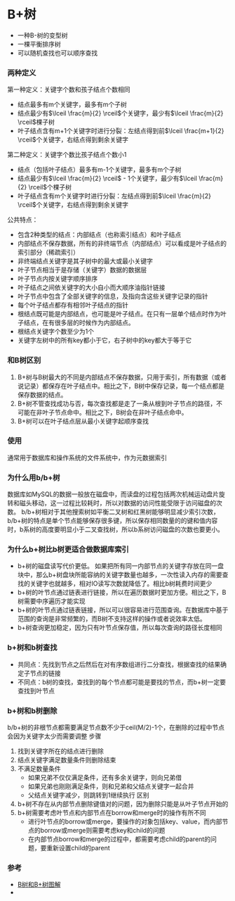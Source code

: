 # B+树
* 一种B-树的变型树
* 一棵平衡排序树
* 可以随机查找也可以顺序查找


### 两种定义
第一种定义：关键字个数和孩子结点个数相同
* 结点最多有m个关键字，最多有m个子树
* 结点最少有$\lceil \frac{m}{2} \rceil$个关键字，最少有$\lceil \frac{m}{2} \rceil$棵子树
* 叶子结点含有m+1个关键字时进行分裂：左结点得到前$\lceil \frac{m+1}{2} \rceil$个关键字，右结点得到剩余关键字


第二种定义：关键字个数比孩子结点个数小1
* 结点（包括叶子结点）最多有m-1个关键字，最多有m个子树
* 结点最少有$\lceil \frac{m}{2} \rceil$ - 1个关键字，最少有$\lceil \frac{m}{2} \rceil$个棵子树
* 叶子结点含有m个关键字时进行分裂：左结点得到前$\lceil \frac{m}{2} \rceil$个关键字，右结点得到剩余关键字





公共特点：
* 包含2种类型的结点：内部结点（也称索引结点）和叶子结点
* 内部结点不保存数据，所有的非终端节点（内部结点）可以看成是叶子结点的索引部分（稀疏索引）
* 非终端结点关键字是其子树中的最大或最小关键字
* 叶子节点相当于是存储（关键字）数据的数据层
* 叶子节点内按关键字顺序排序
* 叶子结点之间依关键字的大小自小而大顺序油指针链接
* 叶子节点中包含了全部关键字的信息，及指向含这些关键字记录的指针
* 每个叶子结点都存有相邻叶子结点的指针
* 根结点既可能是内部结点，也可能是叶子结点。在只有一层单个结点时作为叶子结点，在有很多层的时候作为内部结点。
* 根结点关键字个数至少为1个
* 关键字左树中的所有key都小于它，右子树中的key都大于等于它



### 和B树区别
1. B+树与B树最大的不同是内部结点不保存数据，只用于索引，所有数据（或者说记录）都保存在叶子结点中。相比之下，B树中保存记录，每一个结点都是保存数据的结点。
2. B+树不管查找成功与否，每次查找都是走了一条从根到叶子节点的路径，不可能在非叶子节点命中。相比之下，B树会在非叶子结点命中。
3. B+树可以在叶子结点层从最小关键字起顺序查找

### 使用
通常用于数据库和操作系统的文件系统中，作为元数据索引


### 为什么用b/b+树
数据库如MySQL的数据一般放在磁盘中，而读盘的过程包括两次机械运动盘片旋转和磁头移动，这一过程比较耗时，所以对数据的访问性能受限于访问磁盘的次数。
b/b+树相对于其他搜索树如平衡二叉树和红黑树能够明显减少索引次数，b/b+树的特点是单个节点能够保存很多键，所以保存相同数量的的键和值内容时，b系树的高度要明显小于二叉查找树，所以b系树访问磁盘的次数也要更小。

### 为什么b+树比b树更适合做数据库索引
* b+树的磁盘读写代价更低。
如果把所有同一内部节点的关键字存放在同一盘块中，那么b+树盘块所能容纳的关键字数量也越多，一次性读入内存的需要查找的关键字也就越多，相对IO读写次数就降低了。相比b树耗费时间更少
* b+树的叶节点通过链表进行链接，所以在遍历数据时更加方便。相比之下，B树需要中序遍历才能实现
* b+树的叶节点通过链表链接，所以可以很容易进行范围查询。在数据库中基于范围的查询是非常频繁的，而B树不支持这样的操作或者说效率太低。
* b+树查询更加稳定，因为只有叶节点保存值，所以每次查询的路径长度相同

### b+树和b树查找
* 共同点：先找到节点之后然后在对有序数组进行二分查找，根据查找的结果确定子节点的链接
* 不同点：b树的查找，查找到的每个节点都可能是要找的节点，而b+树一定要查找到叶节点

### b+树和b树删除
b/b+树的非根节点都需要满足节点数不少于ceil(M/2)-1个，在删除的过程中节点会因为关键字太少而需要调整
步骤
1. 找到关键字所在的结点进行删除
2. 结点关键字满足数量条件则删除结束
3. 不满足数量条件
    * 如果兄弟不仅仅满足条件，还有多余关键字，则向兄弟借
    * 如果兄弟也刚刚满足条件，则和兄弟和父结点关键字一起合并
    * 父结点关键字减少，则跳转到1继续执行
区别
1. b+树不存在从内部节点删除键值对的问题，因为删除只能是从叶子节点开始的
2. b+树需要考虑叶节点和内部节点在borrow和merge时的操作有所不同
    * 进行叶节点的borrow或merge，要操作的对象包括key、value，而内部节点的borrow或merge则需要考虑key和child的问题
    * 在内部节点borrow和merge的过程中，都需要考虑child的parent的问题，要重新设置child的parent



### 参考
* [B树和B+树图解](https://www.cnblogs.com/nullzx/p/8729425.html)
* 